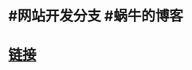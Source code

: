#网站开发分支
#蜗牛的博客
==================
# <a href="http://iwnweb.com" title="blog" target="_blank">链接</a>
